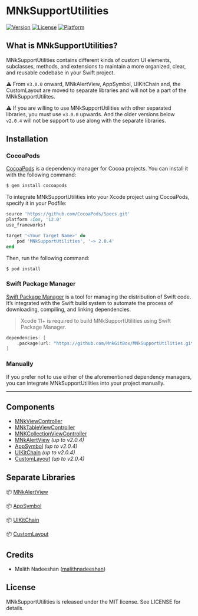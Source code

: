 # MNkSupportUtilities

[![Version](https://img.shields.io/cocoapods/v/MNkSupportUtilities.svg?style=flat)](https://cocoapods.org/pods/MNkSupportUtilities)
[![License](https://img.shields.io/cocoapods/l/MNkSupportUtilities.svg?style=flat)](https://cocoapods.org/pods/MNkSupportUtilities)
[![Platform](https://img.shields.io/cocoapods/p/MNkSupportUtilities.svg?style=flat)](https://cocoapods.org/pods/MNkSupportUtilities)

## What is MNkSupportUtilities?

MNkSupportUtilities contains different kinds of custom UI elements, subclasses, methods, and extensions to maintain a more organized, clear, and reusable codebase in your Swift project.

⚠️ From `v3.0.0` onward,  MNkAlertView, AppSymbol, UIKitChain and, the CustomLayout are moved to separate libraries and will not be a part of the MNkSupportUtilites.

⚠️ If you are willing to use MNkSupportUtilities with other separated libraries, you must use `v3.0.0` upwards. And the older versions below `v2.0.4` will not be support to use along with the separate libraries.

## Installation

### CocoaPods
[CocoaPods](https://cocoapods.org) is a dependency manager for Cocoa projects. You can install it with the following command:

```ruby
$ gem install cocoapods
```
To integrate MNkSupportUtilities into your Xcode project using CocoaPods, specify it in your Podfile:

```ruby
source 'https://github.com/CocoaPods/Specs.git'
platform :ios, '12.0'
use_frameworks!

target '<Your Target Name>' do
    pod 'MNkSupportUtilities', '~> 2.0.4'
end
```
Then, run the following command:
```ruby
$ pod install
```

### Swift Package Manager

[Swift Package Manager](https://swift.org/package-manager/) is a tool for managing the distribution of Swift code. It’s integrated with the Swift build system to automate the process of downloading, compiling, and linking dependencies.

> Xcode 11+ is required to build MNkSupportUtilities using Swift Package Manager.

```Swift
dependencies: [
    .package(url: "https://github.com/MnkGitBox/MNkSupportUtilities.git", .upToNextMajor(from: "2.0.4"))
]
```

### Manually

If you prefer not to use either of the aforementioned dependency managers, you can integrate MNkSupportUtilities into your project manually.

---


## Components
- [MNkViewController](docs/MNkViewController_doc/doc.md)
- [MNkTableViewController](docs/MNkTableViewController_doc/doc.md)
- [MNKCollectionViewController](docs/MNkCollectionViewController_doc/doc.md)
- [MNkAlertView](docs/MNkAlertView_doc/doc.md) *(up to v2.0.4)*
- [AppSymbol](docs/AppSymbol_doc/doc.md) *(up to  v2.0.4)*
- [UIKitChain](docs/UIKitChain_doc/doc.md) *(up to v2.0.4)*
- [CustomLayout](docs/Custom_layout_doc/doc.md) *(up to v2.0.4)*

## Separate Libraries

📦  [MNkAlertView](https://github.com/MnkGitBox/MNkAlertView.git)

📦  [AppSymbol](https://github.com/MnkGitBox/AppSymbol.git)

📦  [UIKitChain](https://github.com/MnkGitBox/UIKitChain.git)

📦  [CustomLayout](https://github.com/MnkGitBox/CustomLayout.git)

## Credits
- Malith Nadeeshan ([malithnadeeshan](https://twitter.com/malithnadeeshan))

## License

MNkSupportUtilities is released under the MIT license. See LICENSE for details.
